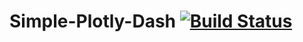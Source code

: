 # Simple-Plotly-Dash [![Build Status](https://travis-ci.com/rtshadow/Simple-Plotly-Dash.svg?branch=master)](https://travis-ci.com/rtshadow/Simple-Plotly-Dash)


